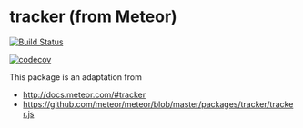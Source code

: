 # tracker (from Meteor)

[![Build Status](https://semaphoreci.com/api/v1/thr0w/tracker/branches/master/badge.svg)](https://semaphoreci.com/thr0w/tracker)

[![codecov](https://codecov.io/gh/thr0w/tracker/branch/master/graph/badge.svg)](https://codecov.io/gh/thr0w/tracker)

This package is an adaptation from 
- http://docs.meteor.com/#tracker
- https://github.com/meteor/meteor/blob/master/packages/tracker/tracker.js

